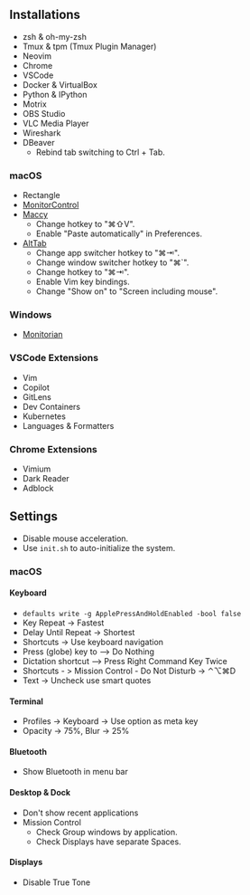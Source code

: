 ## Installations

- zsh & oh-my-zsh
- Tmux & tpm (Tmux Plugin Manager)
- Neovim
- Chrome
- VSCode
- Docker & VirtualBox
- Python & IPython
- Motrix
- OBS Studio
- VLC Media Player
- Wireshark
- DBeaver
  - Rebind tab switching to Ctrl + Tab.

### macOS

- Rectangle
- [MonitorControl](https://github.com/MonitorControl/MonitorControl)
- [Maccy](https://github.com/p0deje/Maccy)
  - Change hotkey to "⌘⇧V".
  - Enable "Paste automatically" in Preferences.
- [AltTab](https://github.com/lwouis/alt-tab-macos)
  - Change app switcher hotkey to "⌘⇥".
  - Change window switcher hotkey to "⌘`".
  - Change hotkey to "⌘⇥".
  - Enable Vim key bindings.
  - Change "Show on" to "Screen including mouse".

### Windows

- [Monitorian](https://github.com/emoacht/Monitorian)

### VSCode Extensions

- Vim
- Copilot
- GitLens
- Dev Containers
- Kubernetes
- Languages & Formatters

### Chrome Extensions

- Vimium
- Dark Reader
- Adblock

## Settings

- Disable mouse acceleration.
- Use `init.sh` to auto-initialize the system.

### macOS

#### Keyboard

- `defaults write -g ApplePressAndHoldEnabled -bool false`
- Key Repeat -> Fastest
- Delay Until Repeat -> Shortest
- Shortcuts -> Use keyboard navigation
- Press (globe) key to --> Do Nothing
- Dictation shortcut --> Press Right Command Key Twice
- Shortcuts - > Mission Control - Do Not Disturb -> ⌃⌥⌘D
- Text -> Uncheck use smart quotes

#### Terminal

- Profiles -> Keyboard -> Use option as meta key
- Opacity -> 75%, Blur -> 25%

#### Bluetooth

- Show Bluetooth in menu bar

#### Desktop & Dock

- Don't show recent applications
- Mission Control
  - Check Group windows by application.
  - Check Displays have separate Spaces.

#### Displays

- Disable True Tone
